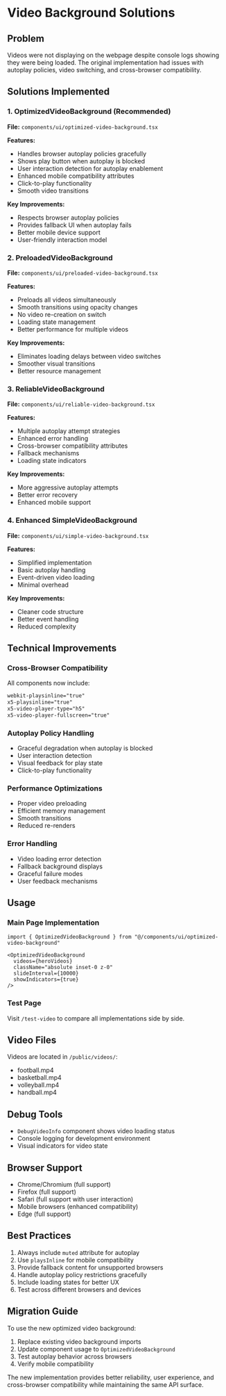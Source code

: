 # Video Background Solutions

## Problem
Videos were not displaying on the webpage despite console logs showing they were being loaded. The original implementation had issues with autoplay policies, video switching, and cross-browser compatibility.

## Solutions Implemented

### 1. OptimizedVideoBackground (Recommended)
**File:** `components/ui/optimized-video-background.tsx`

**Features:**
- Handles browser autoplay policies gracefully
- Shows play button when autoplay is blocked
- User interaction detection for autoplay enablement
- Enhanced mobile compatibility attributes
- Click-to-play functionality
- Smooth video transitions

**Key Improvements:**
- Respects browser autoplay policies
- Provides fallback UI when autoplay fails
- Better mobile device support
- User-friendly interaction model

### 2. PreloadedVideoBackground
**File:** `components/ui/preloaded-video-background.tsx`

**Features:**
- Preloads all videos simultaneously
- Smooth transitions using opacity changes
- No video re-creation on switch
- Loading state management
- Better performance for multiple videos

**Key Improvements:**
- Eliminates loading delays between video switches
- Smoother visual transitions
- Better resource management

### 3. ReliableVideoBackground
**File:** `components/ui/reliable-video-background.tsx`

**Features:**
- Multiple autoplay attempt strategies
- Enhanced error handling
- Cross-browser compatibility attributes
- Fallback mechanisms
- Loading state indicators

**Key Improvements:**
- More aggressive autoplay attempts
- Better error recovery
- Enhanced mobile support

### 4. Enhanced SimpleVideoBackground
**File:** `components/ui/simple-video-background.tsx`

**Features:**
- Simplified implementation
- Basic autoplay handling
- Event-driven video loading
- Minimal overhead

**Key Improvements:**
- Cleaner code structure
- Better event handling
- Reduced complexity

## Technical Improvements

### Cross-Browser Compatibility
All components now include:
```html
webkit-playsinline="true"
x5-playsinline="true"
x5-video-player-type="h5"
x5-video-player-fullscreen="true"
```

### Autoplay Policy Handling
- Graceful degradation when autoplay is blocked
- User interaction detection
- Visual feedback for play state
- Click-to-play functionality

### Performance Optimizations
- Proper video preloading
- Efficient memory management
- Smooth transitions
- Reduced re-renders

### Error Handling
- Video loading error detection
- Fallback background displays
- Graceful failure modes
- User feedback mechanisms

## Usage

### Main Page Implementation
```tsx
import { OptimizedVideoBackground } from "@/components/ui/optimized-video-background"

<OptimizedVideoBackground
  videos={heroVideos}
  className="absolute inset-0 z-0"
  slideInterval={10000}
  showIndicators={true}
/>
```

### Test Page
Visit `/test-video` to compare all implementations side by side.

## Video Files
Videos are located in `/public/videos/`:
- football.mp4
- basketball.mp4
- volleyball.mp4
- handball.mp4

## Debug Tools
- `DebugVideoInfo` component shows video loading status
- Console logging for development environment
- Visual indicators for video state

## Browser Support
- Chrome/Chromium (full support)
- Firefox (full support)
- Safari (full support with user interaction)
- Mobile browsers (enhanced compatibility)
- Edge (full support)

## Best Practices
1. Always include `muted` attribute for autoplay
2. Use `playsInline` for mobile compatibility
3. Provide fallback content for unsupported browsers
4. Handle autoplay policy restrictions gracefully
5. Include loading states for better UX
6. Test across different browsers and devices

## Migration Guide
To use the new optimized video background:

1. Replace existing video background imports
2. Update component usage to `OptimizedVideoBackground`
3. Test autoplay behavior across browsers
4. Verify mobile compatibility

The new implementation provides better reliability, user experience, and cross-browser compatibility while maintaining the same API surface.
